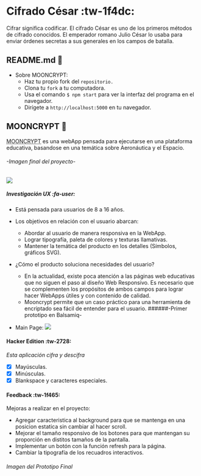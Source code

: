 # Cifrado César  :tw-1f4dc:

Cifrar significa codificar. El cifrado César es uno de los primeros métodos de cifrado conocidos. El emperador romano Julio César lo usaba para enviar órdenes secretas a sus generales en los campos de batalla.

## README.md 📝
+ Sobre MOONCRYPT:
    * Haz tu propio fork del `repositorio.`
    * Clona tu `fork` a tu computadora.
	* Usa el comando `$ npm start` para ver la interfaz del programa en el navegador.
    * Dirígete a  `http://localhost:5000` en tu navegador.

## MOONCRYPT 🚀
<abbr title="From Moon and Cryptology">MOONCRYPT</abbr> es una webApp pensada para ejecutarse en una plataforma educativa, basandose en una temática sobre Aeronáutica y el Espacio.

###### -Imagen final del proyecto-
![](finalPrototype.JPG/Final)

##### Investigación UX  :fa-user:
+ Está pensada para usuarios de 8 a 16 años.

+ Los objetivos en relación con el usuario abarcan:
    + Abordar al usuario de manera responsiva en la WebApp.
    + Lograr tipografía, paleta de colores y texturas llamativas.
	+ Mantener la temática del producto en los detalles (Símbolos, gráficos SVG).
+ ¿Cómo el producto soluciona necesidades del usuario?

	+ En la actualidad, existe poca atención a las páginas web educativas que no siguen el paso al diseño Web Responsivo. Es necesario que se complementen los propósitos de ambos campos para lograr hacer WebApps útiles y con contenido de calidad.
	+ Mooncrypt permite que un caso práctico para una herramienta de encriptado sea fácil de entender para el usuario.
######-Primer prototipo en Balsamiq-

- Main Page:
![](./BalsamiqPrototypeImg.JPG)

[^Full Prototype]: [FullPrototype](file:///C:/Users/Moda/myfirstrepository/GDL004-cipher/src/gitHubPrototypes/BalsamiqPrototypeMooncrypt.pdf "Full Prototype") 


#### Hacker Edition :tw-2728:
 *Esta aplicación cifra y descifra*
- [x] Mayúsculas.
- [x] Minúsculas.
- [x] Blankspace y caracteres especiales.

#### Feedback :tw-1f465:
Mejoras a realizar en el proyecto:
- Agregar caracteristica al background para que se mantenga en una posicion estatica sin cambiar al hacer scroll.
- Mejorar el tamaño responsivo de los botones para que mantengan su proporción en distitos tamaños de la pantalla.
- Implementar un botón con la función refresh para la página.
- Cambiar la tipografía de los recuadros interactivos.

###### Imagen del Prototipo Final
